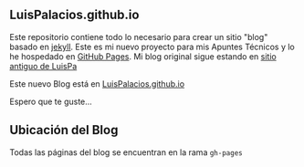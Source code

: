 ## LuisPalacios.github.io

Este repositorio contiene todo lo necesario para crear un sitio "blog" basado en [jekyll](http://jekyllrb.com). Este es mi nuevo proyecto para mis Apuntes Técnicos y lo he hospedado en [GitHub Pages](https://pages.github.com). Mi blog original sigue estando en [sitio antiguo de LuisPa](https://www.luispa.com)

Este nuevo Blog está en [LuisPalacios.github.io](https://luispalacios.github.io)

Espero que te guste...

## Ubicación del Blog

Todas las páginas del blog se encuentran en la rama `gh-pages`

<br/>



